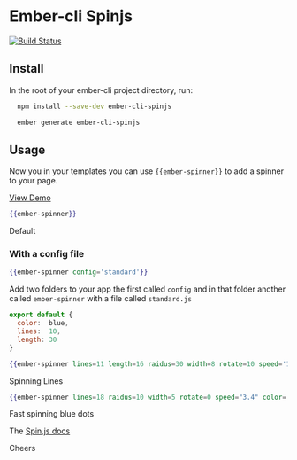 # Ember-cli Spinjs
[![Build Status](https://travis-ci.org/kiwiupover/ember-cli-spinjs.svg)](https://travis-ci.org/kiwiupover/ember-cli-spinjs)

## Install
In the root of your ember-cli project directory, run:

```bash
  npm install --save-dev ember-cli-spinjs

  ember generate ember-cli-spinjs
```




## Usage
Now you in your templates you can use `{{ember-spinner}}` to add a spinner to your page.

[View Demo](http://ember-cli-spinjs.s3-website-us-east-1.amazonaws.com)

```handlebars
{{ember-spinner}}
```
Default

### With a config file
```handlebars
{{ember-spinner config='standard'}}
```
Add two folders to your app the  first called `config` and in that folder
another called `ember-spinner` with a file called `standard.js`

```javascript
export default {
  color:  blue,
  lines:  10,
  length: 30
}
```

```handlebars
{{ember-spinner lines=11 length=16 raidus=30 width=8 rotate=10 speed='1.1' color="#ffc52e"}}
```
Spinning Lines

```handlebars
{{ember-spinner lines=18 raidus=10 width=5 rotate=0 speed="3.4" color='blue'}}
```
Fast spinning blue dots

The [Spin.js docs](http://fgnass.github.io/spin.js/)

Cheers
